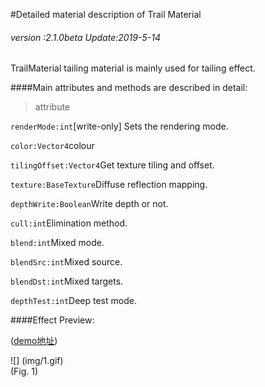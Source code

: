#Detailed material description of Trail Material

###### *version :2.1.0beta   Update:2019-5-14*

TrailMaterial tailing material is mainly used for tailing effect.

####Main attributes and methods are described in detail:

> attribute

`renderMode:int`[write-only] Sets the rendering mode.

`color:Vector4`colour

`tilingOffset:Vector4`Get texture tiling and offset.

`texture:BaseTexture`Diffuse reflection mapping.

`depthWrite:Boolean`Write depth or not.

`cull:int`Elimination method.

`blend:int`Mixed mode.

`blendSrc:int`Mixed source.

`blendDst:int`Mixed targets.

`depthTest:int`Deep test mode.

####Effect Preview:

([demo地址](https://layaair.ldc.layabox.com/demo2/?language=ch&category=3d&group=Trail&name=TrailRender))

![] (img/1.gif) <br> (Fig. 1)

